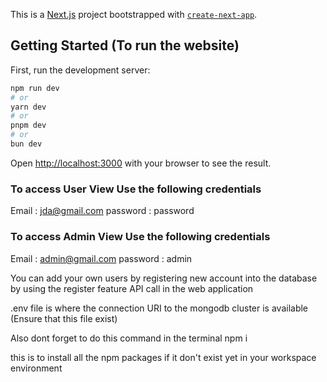 This is a [Next.js](https://nextjs.org/) project bootstrapped with [`create-next-app`](https://github.com/vercel/next.js/tree/canary/packages/create-next-app).

## Getting Started (To run the website)

First, run the development server:

```bash
npm run dev
# or
yarn dev
# or
pnpm dev
# or
bun dev
```

Open [http://localhost:3000](http://localhost:3000) with your browser to see the result.

### To access User View Use the following credentials

Email : jda@gmail.com
password : password

### To access Admin View Use the following credentials

Email : admin@gmail.com
password : admin

You can add your own users by registering new account into the database by using the register feature API call in the web application

.env file is where the connection URI to the mongodb cluster is available 
(Ensure that this file exist)

Also dont forget to do this command in the terminal
npm i

this is to install all the npm packages if it don't exist yet in your workspace environment